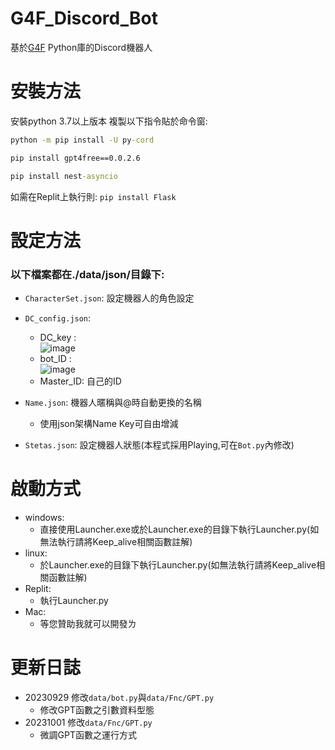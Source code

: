 # G4F_Discord_Bot
基於<a href="https://pypi.org/project/gpt4free/0.0.2.6/">G4F</a> Python庫的Discord機器人

# 安裝方法
安裝python 3.7以上版本
複製以下指令貼於命令窗:
```cmd
python -m pip install -U py-cord

pip install gpt4free==0.0.2.6

pip install nest-asyncio
```
如需在Replit上執行則:
`pip install Flask`

# 設定方法
### 以下檔案都在./data/json/目錄下:

- `CharacterSet.json`: 設定機器人的角色設定

- `DC_config.json`:
  - DC_key :<br>
  ![image](https://github.com/LilyRasPi0502/G4F_Discord_Bot/assets/115215163/45a4f069-73dc-48f1-8f73-979c81f67f77)
  - bot_ID :<br>
  ![image](https://github.com/LilyRasPi0502/G4F_Discord_Bot/assets/115215163/99d63831-3b17-452f-838c-8c3088d8a33c)
  - Master_ID: 自己的ID

- `Name.json`: 機器人暱稱與@時自動更換的名稱
  - 使用json架構Name Key可自由增減

- `Stetas.json`: 設定機器人狀態(本程式採用Playing,可在`Bot.py`內修改)

# 啟動方式
- windows:
  - 直接使用Launcher.exe或於Launcher.exe的目錄下執行Launcher.py(如無法執行請將Keep_alive相關函數註解)
- linux:
  - 於Launcher.exe的目錄下執行Launcher.py(如無法執行請將Keep_alive相關函數註解)
- Replit:
  - 執行Launcher.py
- Mac:
  - 等您贊助我就可以開發ㄌ

# 更新日誌
- 20230929 修改`data/bot.py`與`data/Fnc/GPT.py`
  - 修改GPT函數之引數資料型態
- 20231001 修改`data/Fnc/GPT.py`
  - 微調GPT函數之運行方式
